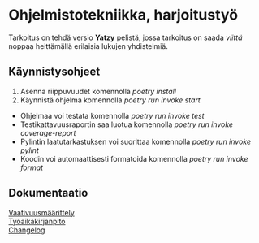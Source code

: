 # Ohjelmistotekniikka, harjoitustyö
Tarkoitus on tehdä versio **Yatzy** pelistä, jossa tarkoitus on saada *viittä* noppaa heittämällä erilaisia lukujen yhdistelmiä.  

## Käynnistysohjeet
1. Asenna riippuvuudet komennolla *poetry install*
2. Käynnistä ohjelma komennolla *poetry run invoke start*
- Ohjelmaa voi testata komennolla *poetry run invoke test*
- Testikattavuusraportin saa luotua komennolla *poetry run invoke coverage-report*
- Pylintin laatutarkastuksen voi suorittaa komennolla *poetry run invoke pylint*
- Koodin voi automaattisesti formatoida komennolla *poetry run invoke format*

## Dokumentaatio
[Vaativuusmäärittely](https://github.com/komulaleksi/ot-harjoitustyo/blob/master/dokumentaatio/vaatimusmaarittely.md)  
[Työaikakirjanpito](https://github.com/komulaleksi/ot-harjoitustyo/blob/master/dokumentaatio/tyoaikakirjanpito.md)  
[Changelog](https://github.com/komulaleksi/ot-harjoitustyo/blob/master/dokumentaatio/changelog.md)
